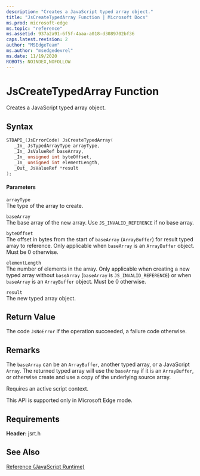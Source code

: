 ```yaml
---
description: "Creates a JavaScript typed array object."
title: "JsCreateTypedArray Function | Microsoft Docs"
ms.prod: microsoft-edge
ms.topic: "reference"
ms.assetid: 937a2a91-6f5f-4aaa-a018-d3089702bf36
caps.latest.revision: 2
author: "MSEdgeTeam"
ms.author: "msedgedevrel"
ms.date: 11/19/2020
ROBOTS: NOINDEX,NOFOLLOW
---
```

# JsCreateTypedArray Function

Creates a JavaScript typed array object.  
  
## Syntax  
  
```cpp  
STDAPI_(JsErrorCode) JsCreateTypedArray(  
   _In_ JsTypedArrayType arrayType,  
   _In_ JsValueRef baseArray,  
   _In_ unsigned int byteOffset,  
   _In_ unsigned int elementLength,  
   _Out_ JsValueRef *result  
);  
```  
  
#### Parameters  
 `arrayType`  
 The type of the array to create.  
  
 `baseArray`  
 The base array of the new array. Use `JS_INVALID_REFERENCE` if no base array.  
  
 `byteOffset`  
 The offset in bytes from the start of `baseArray` (`ArrayBuffer`) for result typed array to reference. Only applicable when `baseArray` is an `ArrayBuffer` object. Must be 0 otherwise.  
  
 `elementLength`  
 The number of elements in the array. Only applicable when creating a new typed array without `baseArray` (`baseArray` is `JS_INVALID_REFERENCE`) or when `baseArray` is an `ArrayBuffer` object. Must be 0 otherwise.  
  
 `result`  
 The new typed array object.  
  
## Return Value  
 The code `JsNoError` if the operation succeeded, a failure code otherwise.  
  
## Remarks  
 The `baseArray` can be an `ArrayBuffer`, another typed array, or a JavaScript `Array`. The returned typed array will use the `baseArray` if it is an `ArrayBuffer`, or otherwise create and use a copy of the underlying source array.  
  
 Requires an active script context.  
  
 This API is supported only in Microsoft Edge mode.  
  
## Requirements  
 **Header:** jsrt.h  
  
## See Also  
 [Reference (JavaScript Runtime)](../chakra-hosting/reference-javascript-runtime.md)
